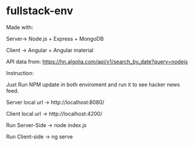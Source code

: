 # fullstack-env

Made with:

Server-> Node.js + Express + MongoDB

Client -> Angular + Angular material

API data from: https://hn.algolia.com/api/v1/search_by_date?query=nodejs

Instruction:

Just Run NPM update in both enviroment and run it to see hacker news feed.

Server local url -> http://localhost:8080/

Client local url -> http://localhost:4200/

Run Server-Side -> node index.js

Run Client-side -> ng serve
